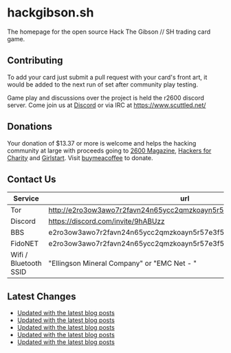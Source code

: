# hackgibson.sh
The homepage for the open source Hack The Gibson // SH trading card game.


## Contributing

To add your card just submit a pull request with your card's front art, it would be added to the next run of set after community play testing.

Game play and discussions over the project is held the r2600 discord server. Come join us at [Discord](https://discord.com/invite/9hABUzz) or via IRC at https://www.scuttled.net/


## Donations

Your donation of $13.37 or more is welcome and helps the hacking community at large with proceeds going to [2600 Magazine](https://2600.com/), [Hackers for Charity](https://hackersforcharity.org) and [Girlstart](https://girlstart.org).  Visit [buymeacoffee](https://www.buymeacoffee.com/hackgibson.sh) to donate.


## Contact Us

Service | url
-|-
Tor | http://e2ro3ow3awo7r2favn24n65ycc2qmzkoayn5r57e3f56nvjwdcgg32ad.onion
Discord | https://discord.com/invite/9hABUzz
BBS | e2ro3ow3awo7r2favn24n65ycc2qmzkoayn5r57e3f56nvjwdcgg32ad.onion:23
FidoNET | e2ro3ow3awo7r2favn24n65ycc2qmzkoayn5r57e3f56nvjwdcgg32ad.onion:24554
Wifi / Bluetooth SSID | "Ellingson Mineral Company" or "EMC Net - <fidonet address>"

## Latest Changes
<!-- BLOG-POST-LIST:START -->
- [Updated with the latest blog posts](https://github.com/DFW2600/hackgibson.sh/commit/90b27f91c36f8dc2f4d9d49d747b6552d6b19657)
- [Updated with the latest blog posts](https://github.com/DFW2600/hackgibson.sh/commit/c37f1508587e989bee70a2a70ce245ac2b7a2615)
- [Updated with the latest blog posts](https://github.com/DFW2600/hackgibson.sh/commit/99d23e7c093cdf420ad1779ecf4c43507f0024c3)
- [Updated with the latest blog posts](https://github.com/DFW2600/hackgibson.sh/commit/326aab6e881d46d10269b08711a0cc8e62b9044f)
- [Updated with the latest blog posts](https://github.com/DFW2600/hackgibson.sh/commit/85071ae813c37258e43cf1eb81a5634762fcbfad)
<!-- BLOG-POST-LIST:END -->
